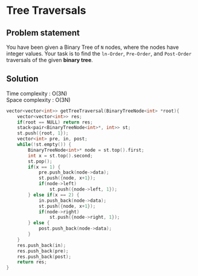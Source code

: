 # Tree Traversals

## Problem statement

You have been given a Binary Tree of `N` nodes, where the nodes have integer values. Your task is to find the `ln-Order`, `Pre-Order`, and `Post-Order` traversals of the given **binary tree**.

## Solution

Time complexity : O(3N)  
Space complexity : O(3N)

```cpp
vector<vector<int>> getTreeTraversal(BinaryTreeNode<int> *root){
    vector<vector<int>> res;
    if(root == NULL) return res;
    stack<pair<BinaryTreeNode<int>*, int>> st;
    st.push({root, 1});
    vector<int> pre, in, post;
    while(!st.empty()) {
        BinaryTreeNode<int>* node = st.top().first;
        int x = st.top().second;
        st.pop();
        if(x == 1) {
            pre.push_back(node->data);
           	st.push({node, x+1});
            if(node->left)
            	st.push({node->left, 1});
        } else if(x == 2) {
            in.push_back(node->data);
            st.push({node, x+1});
            if(node->right)
            	st.push({node->right, 1});
        } else {
            post.push_back(node->data);
        }
    }
    res.push_back(in);
    res.push_back(pre);
    res.push_back(post);
    return res;
}
```